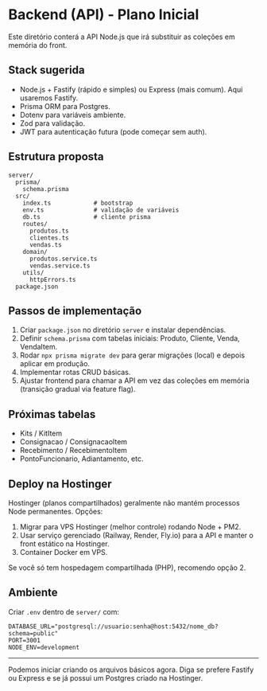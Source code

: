 # Backend (API) - Plano Inicial

Este diretório conterá a API Node.js que irá substituir as coleções em memória do front.

## Stack sugerida
- Node.js + Fastify (rápido e simples) ou Express (mais comum). Aqui usaremos Fastify.
- Prisma ORM para Postgres.
- Dotenv para variáveis ambiente.
- Zod para validação.
- JWT para autenticação futura (pode começar sem auth).

## Estrutura proposta
```
server/
  prisma/
    schema.prisma
  src/
    index.ts            # bootstrap
    env.ts              # validação de variáveis
    db.ts               # cliente prisma
    routes/
      produtos.ts
      clientes.ts
      vendas.ts
    domain/
      produtos.service.ts
      vendas.service.ts
    utils/
      httpErrors.ts
  package.json
```

## Passos de implementação
1. Criar `package.json` no diretório `server` e instalar dependências.
2. Definir `schema.prisma` com tabelas iniciais: Produto, Cliente, Venda, VendaItem.
3. Rodar `npx prisma migrate dev` para gerar migrações (local) e depois aplicar em produção.
4. Implementar rotas CRUD básicas.
5. Ajustar frontend para chamar a API em vez das coleções em memória (transição gradual via feature flag).

## Próximas tabelas
- Kits / KitItem
- Consignacao / ConsignacaoItem
- Recebimento / RecebimentoItem
- PontoFuncionario, Adiantamento, etc.

## Deploy na Hostinger
Hostinger (planos compartilhados) geralmente não mantém processos Node permanentes. Opções:
1. Migrar para VPS Hostinger (melhor controle) rodando Node + PM2.
2. Usar serviço gerenciado (Railway, Render, Fly.io) para a API e manter o front estático na Hostinger.
3. Container Docker em VPS.

Se você só tem hospedagem compartilhada (PHP), recomendo opção 2.

## Ambiente
Criar `.env` dentro de `server/` com:
```
DATABASE_URL="postgresql://usuario:senha@host:5432/nome_db?schema=public"
PORT=3001
NODE_ENV=development
```

---
Podemos iniciar criando os arquivos básicos agora. Diga se prefere Fastify ou Express e se já possui um Postgres criado na Hostinger.
